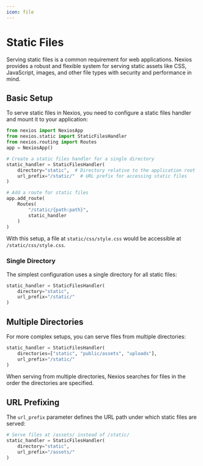 ```yaml
---
icon: file
---
```


# Static Files

Serving static files is a common requirement for web applications. Nexios provides a robust and flexible system for serving static assets like CSS, JavaScript, images, and other file types with security and performance in mind.

## Basic Setup

To serve static files in Nexios, you need to configure a static files handler and mount it to your application:

```python
from nexios import NexiosApp
from nexios.static import StaticFilesHandler
from nexios.routing import Routes
app = NexiosApp()

# Create a static files handler for a single directory
static_handler = StaticFilesHandler(
    directory="static",  # Directory relative to the application root
    url_prefix="/static/"  # URL prefix for accessing static files
)

# Add a route for static files
app.add_route(
    Routes(
        "/static/{path:path}",
        static_handler
    )
)
```

With this setup, a file at `static/css/style.css` would be accessible at `/static/css/style.css`.


### Single Directory

The simplest configuration uses a single directory for all static files:

```python
static_handler = StaticFilesHandler(
    directory="static",
    url_prefix="/static/"
)
```

## Multiple Directories

For more complex setups, you can serve files from multiple directories:

```python
static_handler = StaticFilesHandler(
    directories=["static", "public/assets", "uploads"],
    url_prefix="/static/"
)
```

When serving from multiple directories, Nexios searches for files in the order the directories are specified.

##  URL Prefixing

The `url_prefix` parameter defines the URL path under which static files are served:

```python
# Serve files at /assets/ instead of /static/
static_handler = StaticFilesHandler(
    directory="static",
    url_prefix="/assets/"
)
```

